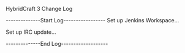 HybridCraft 3 Change Log

--------------Start Log-----------------
Set up Jenkins Workspace...

Set up IRC update...



--------------End Log-------------------
